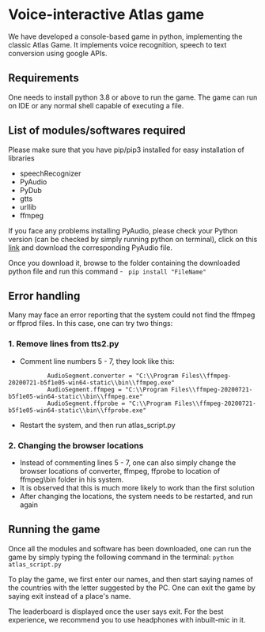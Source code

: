 # Voice-interactive Atlas game
We have developed a console-based game in python, implementing the classic Atlas Game. It implements voice recognition, speech to text conversion using google APIs.

## Requirements
One needs to install python 3.8 or above to run the game. The game can run on IDE or any normal shell capable of executing a file.

## List of modules/softwares required
Please make sure that you have pip/pip3 installed for easy installation of libraries
* speechRecognizer
* PyAudio
* PyDub
* gtts
* urllib
* ffmpeg

If you face any problems installing PyAudio, please check your Python version (can be checked by simply running python on terminal), click on this [link](https://www.lfd.uci.edu/~gohlke/pythonlibs/#pyaudio) and download the corresponding PyAudio file. 

Once you download it, browse to the folder containing the downloaded python file and run this command - 
`` pip install "FileName"``

## Error handling
Many may face an error reporting that the system could not find the ffmpeg or ffprod files. In this case, one can try two things:
 ### 1. Remove lines from tts2.py
 * Comment line numbers 5 - 7, they look like this:
 ```
			AudioSegment.converter = "C:\\Program Files\\ffmpeg-20200721-b5f1e05-win64-static\\bin\\ffmpeg.exe"
			AudioSegment.ffmpeg = "C:\\Program Files\\ffmpeg-20200721-b5f1e05-win64-static\\bin\\ffmpeg.exe"
			AudioSegment.ffprobe = "C:\\Program Files\\ffmpeg-20200721-b5f1e05-win64-static\\bin\\ffprobe.exe"
```	
* Restart the system, and then run atlas_script.py

### 2. Changing the browser locations
* Instead of commenting lines 5 - 7, one can also simply change the browser locations of converter, ffmpeg, ffprobe to location of ffmpeg\bin folder in his system.
* It is observed that this is much more likely to work than the first solution
* After changing the locations, the system needs to be restarted, and run again

## Running the game
Once all the modules and software has been downloaded, one can run the game by simply typing the following command in the terminal: 
```python atlas_script.py```

To play the game, we first enter our names, and then start saying names of the countries with the letter suggested by the PC. One can exit the game by saying exit instead of a place's name.

The leaderboard is displayed once the user says exit. For the best experience, we recommend you to use headphones with inbuilt-mic in it. 

			
